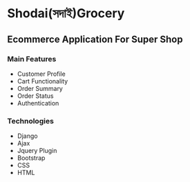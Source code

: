 # Shodai(সদাই)Grocery

## Ecommerce Application For Super Shop

### Main Features 
- Customer Profile 
- Cart Functionality 
- Order Summary 
- Order Status 
- Authentication 


### Technologies 
- Django
- Ajax 
- Jquery Plugin 
- Bootstrap
- CSS 
- HTML
